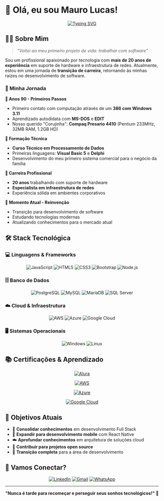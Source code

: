 # 👋 Olá, eu sou Mauro Lucas!

<div align="center">
  
  [![Typing SVG](https://readme-typing-svg.demolab.com?font=Fira+Code&weight=500&size=22&duration=3000&pause=1000&color=2F81F7&center=true&vCenter=true&width=500&lines=Consultor+e+Estudioso;20%2B+anos+em+TI;Especialista+em+Infraestrutura;Estudante+de+Desenvolvimento)](https://git.io/typing-svg)


</div>

## 🧑‍💻 Sobre Mim

> *"Voltei ao meu primeiro projeto de vida: trabalhar com software"*

Sou um profissional apaixonado por tecnologia com **mais de 20 anos de experiência** em suporte de hardware e infraestrutura de redes. Atualmente, estou em uma jornada de **transição de carreira**, retornando às minhas raízes no desenvolvimento de software.

### 🎯 Minha Jornada

**🔹 Anos 90 - Primeiros Passos**
- Primeiro contato com computação através de um **386 com Windows 3.11**
- Aprendizado autodidata com **MS-DOS** e **EDIT**
- Nosso querido "Corujinha": **Compaq Presario 4410** (Pentium 233MHz, 32MB RAM, 1.2GB HD)

**🔹 Formação Técnica**
- **Curso Técnico em Processamento de Dados**
- Primeiras linguagens: **Visual Basic 5** e **Delphi**
- Desenvolvimento do meu primeiro sistema comercial para o negócio da família

**🔹 Carreira Profissional**
- **20 anos** trabalhando com suporte de hardware
- **Especialista em infraestrutura de redes**
- Experiência sólida em ambientes corporativos

**🔹 Momento Atual - Reinvenção**
- Transição para desenvolvimento de software
- Estudando tecnologias modernas
- Atualizando conhecimentos para o mercado atual

## 🛠️ Stack Tecnológica

### 💻 Linguagens & Frameworks
<div align="center">
  <img src="https://img.shields.io/badge/JavaScript-F7DF1E?style=for-the-badge&logo=javascript&logoColor=black" alt="JavaScript">
  <img src="https://img.shields.io/badge/HTML5-E34F26?style=for-the-badge&logo=html5&logoColor=white" alt="HTML5">
  <img src="https://img.shields.io/badge/CSS3-1572B6?style=for-the-badge&logo=css3&logoColor=white" alt="CSS3">
  <img src="https://img.shields.io/badge/Bootstrap-563D7C?style=for-the-badge&logo=bootstrap&logoColor=white" alt="Bootstrap">
  <img src="https://img.shields.io/badge/Node.js-43853D?style=for-the-badge&logo=node.js&logoColor=white" alt="Node.js">
</div>

### 🗄️ Banco de Dados
<div align="center">
  <img src="https://img.shields.io/badge/PostgreSQL-316192?style=for-the-badge&logo=postgresql&logoColor=white" alt="PostgreSQL">
  <img src="https://img.shields.io/badge/MySQL-00000F?style=for-the-badge&logo=mysql&logoColor=white" alt="MySQL">
  <img src="https://img.shields.io/badge/MariaDB-01529E?style=for-the-badge&logo=mariadb&logoColor=white" alt="MariaDB">
  <img src="https://img.shields.io/badge/Microsoft_SQL_Server-CC2927?style=for-the-badge&logo=microsoft-sql-server&logoColor=white" alt="SQL Server">
</div>

### ☁️ Cloud & Infraestrutura
<div align="center">
  <img src="https://img.shields.io/badge/Amazon_AWS-232F3E?style=for-the-badge&logo=amazon-aws&logoColor=white" alt="AWS">
  <img src="https://img.shields.io/badge/Microsoft_Azure-0089D6?style=for-the-badge&logo=microsoft-azure&logoColor=white" alt="Azure">
  <img src="https://img.shields.io/badge/Google_Cloud-4285F4?style=for-the-badge&logo=google-cloud&logoColor=white" alt="Google Cloud">
</div>

### 🖥️ Sistemas Operacionais
<div align="center">
  <img src="https://img.shields.io/badge/Windows-017AD7?style=for-the-badge&logo=windows&logoColor=white" alt="Windows">
  <img src="https://img.shields.io/badge/Linux-E34F26?style=for-the-badge&logo=linux&logoColor=black" alt="Linux">
</div>

## 📚 Certificações & Aprendizado

<div align="center">
  
  [![Alura](https://img.shields.io/badge/Alura-Certificado-0052FF?style=for-the-badge&logo=data:image/png;base64,iVBORw0KGgoAAAANSUhEUgAAAAEAAAABCAYAAAAfFcSJAAAADUlEQVR42mNkYPhfDwAChwGA60e6kgAAAABJRU5ErkJggg==&logoColor=white)](https://cursos.alura.com.br/user/maurolucasesteves/fullCertificate/71309edb173ab35a05c8c9cf29ca7c51)
  
  [![AWS](https://img.shields.io/badge/AWS-Certified-232F3E?style=for-the-badge&logo=amazon-aws&logoColor=white)](https://www.credly.com/badges/96a545a9-074a-46ee-9c87-0027c00abb40/linked_in_profile)
  
  [![Azure](https://img.shields.io/badge/Microsoft-Learn-0078D4?style=for-the-badge&logo=microsoft&logoColor=white)](https://learn.microsoft.com/pt-br/users/maurolucasesteves/)
  
  [![Google Cloud](https://img.shields.io/badge/Google_Cloud-Skills-4285F4?style=for-the-badge&logo=google-cloud&logoColor=white)](https://www.cloudskillsboost.google/public_profiles/543bb36a-e60c-46ca-8705-f7b8c25147dc)

</div>

## 🎯 Objetivos Atuais

- 🚀 **Consolidar conhecimentos** em desenvolvimento Full Stack
- 📱 **Expandir para desenvolvimento mobile** com React Native
- ☁️ **Aprofundar conhecimentos** em arquitetura de soluções cloud
- 🤝 **Contribuir para projetos open source**
- 💼 **Transição completa** para a área de desenvolvimento

## 💼 Vamos Conectar?

<div align="center">
  
  [![LinkedIn](https://img.shields.io/badge/LinkedIn-0077B5?style=for-the-badge&logo=linkedin&logoColor=white)](https://www.linkedin.com/in/maurolucasesteves)
  [![Gmail](https://img.shields.io/badge/Gmail-D14836?style=for-the-badge&logo=gmail&logoColor=white)](mailto:maurolucasesteves@gmail.com)
  [![WhatsApp](https://img.shields.io/badge/WhatsApp-25D366?style=for-the-badge&logo=whatsapp&logoColor=white)](https://wa.me/5518996861195)

</div>

---

<div align="center">
  
  **"Nunca é tarde para recomeçar e perseguir seus sonhos tecnológicos!"** 🚀

</div>
